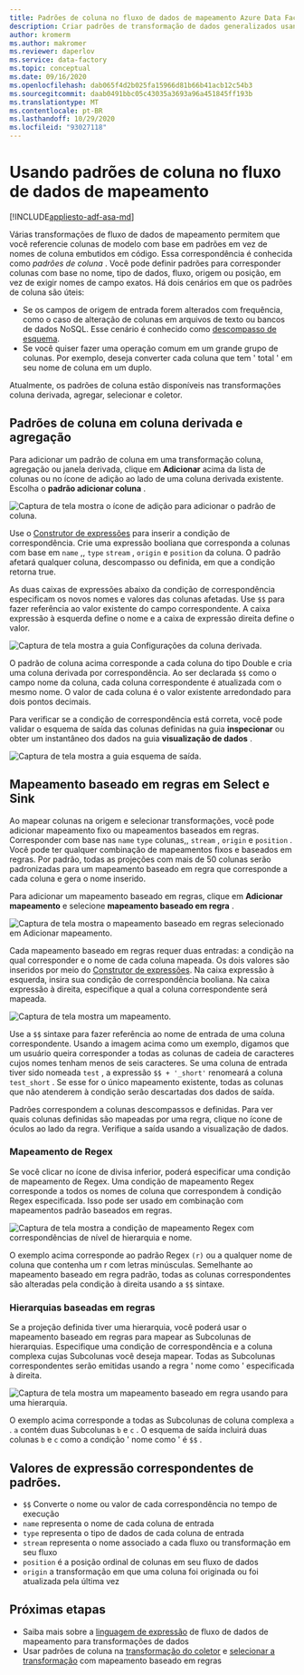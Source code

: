 ```yaml
---
title: Padrões de coluna no fluxo de dados de mapeamento Azure Data Factory
description: Criar padrões de transformação de dados generalizados usando padrões de coluna em fluxos de dados de mapeamento de Azure Data Factory
author: kromerm
ms.author: makromer
ms.reviewer: daperlov
ms.service: data-factory
ms.topic: conceptual
ms.date: 09/16/2020
ms.openlocfilehash: dab065f4d2b025fa15966d81b66b41acb12c54b3
ms.sourcegitcommit: daab0491bbc05c43035a3693a96a451845ff193b
ms.translationtype: MT
ms.contentlocale: pt-BR
ms.lasthandoff: 10/29/2020
ms.locfileid: "93027118"
---
```

# <a name="using-column-patterns-in-mapping-data-flow"></a>Usando padrões de coluna no fluxo de dados de mapeamento

[!INCLUDE[appliesto-adf-asa-md](includes/appliesto-adf-asa-md.md)]

Várias transformações de fluxo de dados de mapeamento permitem que você referencie colunas de modelo com base em padrões em vez de nomes de coluna embutidos em código. Essa correspondência é conhecida como *padrões de coluna* . Você pode definir padrões para corresponder colunas com base no nome, tipo de dados, fluxo, origem ou posição, em vez de exigir nomes de campo exatos. Há dois cenários em que os padrões de coluna são úteis:

* Se os campos de origem de entrada forem alterados com frequência, como o caso de alteração de colunas em arquivos de texto ou bancos de dados NoSQL. Esse cenário é conhecido como [descompasso de esquema](concepts-data-flow-schema-drift.md).
* Se você quiser fazer uma operação comum em um grande grupo de colunas. Por exemplo, deseja converter cada coluna que tem ' total ' em seu nome de coluna em um duplo.

Atualmente, os padrões de coluna estão disponíveis nas transformações coluna derivada, agregar, selecionar e coletor.

## <a name="column-patterns-in-derived-column-and-aggregate"></a>Padrões de coluna em coluna derivada e agregação

Para adicionar um padrão de coluna em uma transformação coluna, agregação ou janela derivada, clique em **Adicionar** acima da lista de colunas ou no ícone de adição ao lado de uma coluna derivada existente. Escolha o **padrão adicionar coluna** .

![Captura de tela mostra o ícone de adição para adicionar o padrão de coluna.](media/data-flow/add-column-pattern.png "Padrões de coluna")

Use o [Construtor de expressões](concepts-data-flow-expression-builder.md) para inserir a condição de correspondência. Crie uma expressão booliana que corresponda a colunas com base em `name` ,, `type` `stream` , `origin` e `position` da coluna. O padrão afetará qualquer coluna, descompasso ou definida, em que a condição retorna true.

As duas caixas de expressões abaixo da condição de correspondência especificam os novos nomes e valores das colunas afetadas. Use `$$` para fazer referência ao valor existente do campo correspondente. A caixa expressão à esquerda define o nome e a caixa de expressão direita define o valor.

![Captura de tela mostra a guia Configurações da coluna derivada.](media/data-flow/edit-column-pattern.png "Padrões de coluna")

O padrão de coluna acima corresponde a cada coluna do tipo Double e cria uma coluna derivada por correspondência. Ao ser declarada `$$` como o campo nome da coluna, cada coluna correspondente é atualizada com o mesmo nome. O valor de cada coluna é o valor existente arredondado para dois pontos decimais.

Para verificar se a condição de correspondência está correta, você pode validar o esquema de saída das colunas definidas na guia **inspecionar** ou obter um instantâneo dos dados na guia **visualização de dados** . 

![Captura de tela mostra a guia esquema de saída.](media/data-flow/columnpattern3.png "Padrões de coluna")

## <a name="rule-based-mapping-in-select-and-sink"></a>Mapeamento baseado em regras em Select e Sink

Ao mapear colunas na origem e selecionar transformações, você pode adicionar mapeamento fixo ou mapeamentos baseados em regras. Corresponder com base nas `name` `type` colunas,, `stream` , `origin` e `position` . Você pode ter qualquer combinação de mapeamentos fixos e baseados em regras. Por padrão, todas as projeções com mais de 50 colunas serão padronizadas para um mapeamento baseado em regra que corresponde a cada coluna e gera o nome inserido. 

Para adicionar um mapeamento baseado em regras, clique em **Adicionar mapeamento** e selecione **mapeamento baseado em regra** .

![Captura de tela mostra o mapeamento baseado em regras selecionado em Adicionar mapeamento.](media/data-flow/rule2.png "mapeamento baseado em regras")

Cada mapeamento baseado em regras requer duas entradas: a condição na qual corresponder e o nome de cada coluna mapeada. Os dois valores são inseridos por meio do [Construtor de expressões](concepts-data-flow-expression-builder.md). Na caixa expressão à esquerda, insira sua condição de correspondência booliana. Na caixa expressão à direita, especifique a qual a coluna correspondente será mapeada.

![Captura de tela mostra um mapeamento.](media/data-flow/rule-based-mapping.png "mapeamento baseado em regras")

Use a `$$` sintaxe para fazer referência ao nome de entrada de uma coluna correspondente. Usando a imagem acima como um exemplo, digamos que um usuário queira corresponder a todas as colunas de cadeia de caracteres cujos nomes tenham menos de seis caracteres. Se uma coluna de entrada tiver sido nomeada `test` , a expressão `$$ + '_short'` renomeará a coluna `test_short` . Se esse for o único mapeamento existente, todas as colunas que não atenderem à condição serão descartadas dos dados de saída.

Padrões correspondem a colunas descompassos e definidas. Para ver quais colunas definidas são mapeadas por uma regra, clique no ícone de óculos ao lado da regra. Verifique a saída usando a visualização de dados.

### <a name="regex-mapping"></a>Mapeamento de Regex

Se você clicar no ícone de divisa inferior, poderá especificar uma condição de mapeamento de Regex. Uma condição de mapeamento Regex corresponde a todos os nomes de coluna que correspondem à condição Regex especificada. Isso pode ser usado em combinação com mapeamentos padrão baseados em regras.

![Captura de tela mostra a condição de mapeamento Regex com correspondências de nível de hierarquia e nome.](media/data-flow/regex-matching.png "mapeamento baseado em regras")

O exemplo acima corresponde ao padrão Regex `(r)` ou a qualquer nome de coluna que contenha um r com letras minúsculas. Semelhante ao mapeamento baseado em regra padrão, todas as colunas correspondentes são alteradas pela condição à direita usando a `$$` sintaxe.

### <a name="rule-based-hierarchies"></a>Hierarquias baseadas em regras

Se a projeção definida tiver uma hierarquia, você poderá usar o mapeamento baseado em regras para mapear as Subcolunas de hierarquias. Especifique uma condição de correspondência e a coluna complexa cujas Subcolunas você deseja mapear. Todas as Subcolunas correspondentes serão emitidas usando a regra ' nome como ' especificada à direita.

![Captura de tela mostra um mapeamento baseado em regra usando para uma hierarquia.](media/data-flow/rule-based-hierarchy.png "mapeamento baseado em regras")

O exemplo acima corresponde a todas as Subcolunas de coluna complexa `a` . `a` contém duas Subcolunas `b` e `c` . O esquema de saída incluirá duas colunas `b` e `c` como a condição ' nome como ' é `$$` .

## <a name="pattern-matching-expression-values"></a>Valores de expressão correspondentes de padrões.

* `$$` Converte o nome ou valor de cada correspondência no tempo de execução
* `name` representa o nome de cada coluna de entrada
* `type` representa o tipo de dados de cada coluna de entrada
* `stream` representa o nome associado a cada fluxo ou transformação em seu fluxo
* `position` é a posição ordinal de colunas em seu fluxo de dados
* `origin` a transformação em que uma coluna foi originada ou foi atualizada pela última vez

## <a name="next-steps"></a>Próximas etapas
* Saiba mais sobre a [linguagem de expressão](data-flow-expression-functions.md) de fluxo de dados de mapeamento para transformações de dados
* Usar padrões de coluna na [transformação do coletor](data-flow-sink.md) e [selecionar a transformação](data-flow-select.md) com mapeamento baseado em regras
